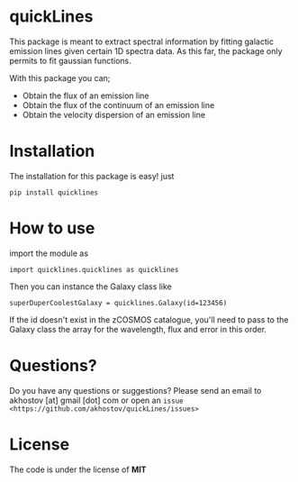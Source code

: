 # quickLines
This package is meant to extract spectral information by fitting galactic emission lines given certain 1D spectra data. As this far, the package only permits to fit gaussian functions. 

With this package you can;
  - Obtain the flux of an emission line
  - Obtain the flux of the continuum of an emission line
  - Obtain the velocity dispersion of an emission line

# Installation
The installation for this package is easy! just
```
pip install quicklines
```

# How to use
import the module as 
```
import quicklines.quicklines as quicklines
```
Then you can instance the Galaxy class like
```
superDuperCoolestGalaxy = quicklines.Galaxy(id=123456)
```
If the id doesn't exist in the zCOSMOS catalogue, you'll need to pass to the Galaxy class the array for the wavelength, flux and error in this order.

# Questions?
Do you have any questions or suggestions? Please send an email to
akhostov [at] gmail [dot] com or open an
`issue <https://github.com/akhostov/quickLines/issues>`

# License
The code is under the license of **MIT**

